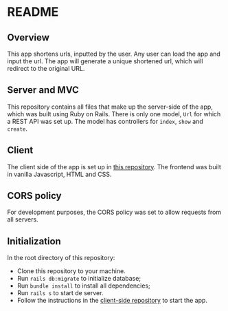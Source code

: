 # README

## Overview

This app shortens urls, inputted by the user.
Any user can load the app and input the url. The app will generate a unique shortened url, which will redirect to the original URL.

## Server and MVC

This repository contains all files that make up the server-side of the app, which was built using Ruby on Rails.
There is only one model, `Url` for which a REST API was set up. The model has controllers for `index`, `show` and `create`.

## Client

The client side of the app is set up in [this repository](https://github.com/francosta/url-shortener-client). The frontend was built in vanilla Javascript, HTML and CSS.

## CORS policy

For development purposes, the CORS policy was set to allow requests from all servers.

## Initialization

In the root directory of this repository:

- Clone this repository to your machine.
- Run `rails db:migrate` to initialize database;
- Run `bundle install` to install all dependencies;
- Run `rails s` to start de server.
- Follow the instructions in the [client-side repository](https://github.com/francosta/url-shortener-client) to start the app.
